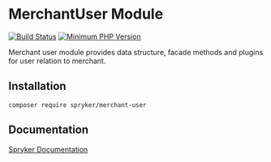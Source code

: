 # MerchantUser Module
[![Build Status](https://travis-ci.org/spryker/merchant-user.svg)](https://travis-ci.org/spryker/merchant-user)
[![Minimum PHP Version](https://img.shields.io/badge/php-%3E%3D%207.3-8892BF.svg)](https://php.net/)

Merchant user module provides data structure, facade methods and plugins for user relation to merchant.

## Installation

```
composer require spryker/merchant-user
```

## Documentation

[Spryker Documentation](https://academy.spryker.com/developing_with_spryker/module_guide/modules.html)
